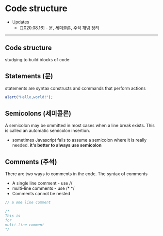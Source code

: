 # Code structure

- Updates
  - [2020.08.16] - 문, 세미콜론, 주석 개념 정리

---

## Code structure

studying to build blocks of code

## Statements (문)

statements are syntax constructs and commands that perform actions

```javascript
alert("Hello,world!");
```

## Semicolons (세미콜론)

A semicolon may be ommitted in most cases when a line break exists. This is called an automatic semicolon insertion.

- sometimes Javascript fails to assume a semicolon where it is really needed. **it's better to always use semicolon**

## Comments (주석)

There are two ways to comments in the code.
The syntax of comments

- A single line comment - use //
- multi-line comments - use /\* \*/
- Comments cannot be nested

```Javascript
// a one line comment

/*
This is
for
multi-line comment
*/
```
